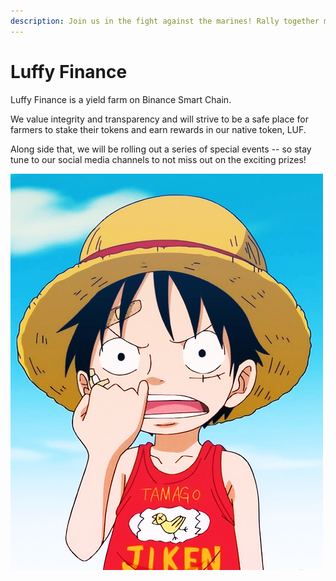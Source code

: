 ```yaml
---
description: Join us in the fight against the marines! Rally together my Nakamas!
---
```


# Luffy Finance

Luffy Finance is a yield farm on Binance Smart Chain. 

We value integrity and transparency and will strive to be a safe place for farmers to stake their tokens and earn rewards in our native token, LUF. 

Along side that, we will be rolling out a series of special events -- so stay tune to our social media channels to not miss out on the exciting prizes! 

![](.gitbook/assets/459c4ec763ed2ee0ceabde662536a738.png)



